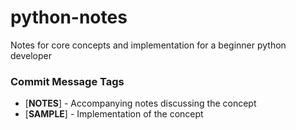 # python-notes
Notes for core concepts and implementation for a beginner python developer

### Commit Message Tags

* [**NOTES**] - Accompanying notes discussing the concept
* [**SAMPLE**] - Implementation of the concept
